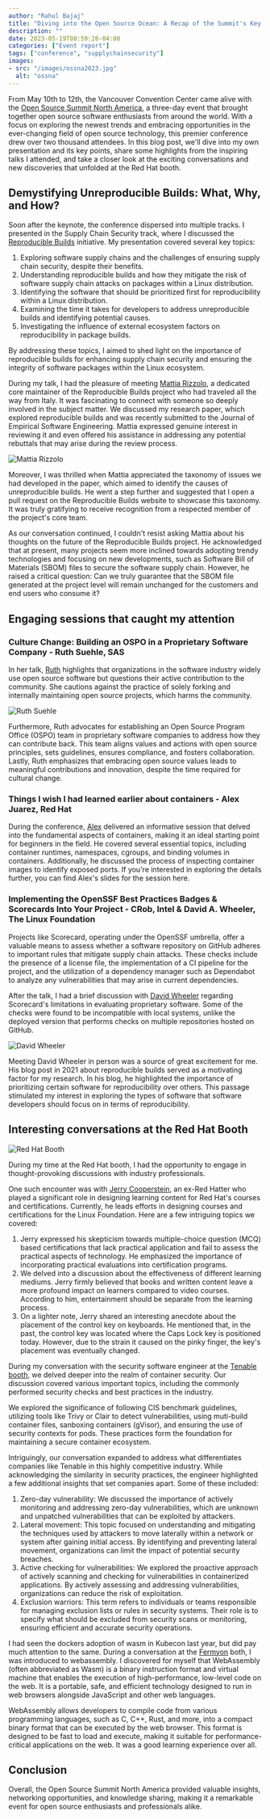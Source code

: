 ```yaml
---
author: "Rahul Bajaj"
title: "Diving into the Open Source Ocean: A Recap of the Summit's Key Moments"
description: ""
date: 2023-05-19T08:59:28-04:00
categories: ["Event report"]
tags: ["conference", "supplychainsecurity"]
images:
- src: "/images/ossna2023.jpg"
  alt: "ossna"
---
```


From May 10th to 12th, the Vancouver Convention Center came alive with the [Open Source Summit North America](https://events.linuxfoundation.org/open-source-summit-north-america/), a three-day event that brought together open source software enthusiasts from around the world. With a focus on exploring the newest trends and embracing opportunities in the ever-changing field of open source technology, this premier conference drew over two thousand attendees. In this blog post, we'll dive into my own presentation and its key points, share some highlights from the inspiring talks I attended, and take a closer look at the exciting conversations and new discoveries that unfolded at the Red Hat booth.

## Demystifying Unreproducible Builds: What, Why, and How?

Soon after the keynote, the conference dispersed into multiple tracks. I presented in the Supply Chain Security track, where I discussed the [Reproducible Builds](https://reproducible-builds.org/) initiative. My presentation covered several key topics:
1. Exploring software supply chains and the challenges of ensuring supply chain security, despite their benefits.
2. Understanding reproducible builds and how they mitigate the risk of software supply chain attacks on packages within a Linux distribution.
3. Identifying the software that should be prioritized first for reproducibility within a Linux distribution.
4. Examining the time it takes for developers to address unreproducible builds and identifying potential causes.
5. Investigating the influence of external ecosystem factors on reproducibility in package builds.

By addressing these topics, I aimed to shed light on the importance of reproducible builds for enhancing supply chain security and ensuring the integrity of software packages within the Linux ecosystem.

During my talk, I had the pleasure of meeting [Mattia Rizzolo](https://twitter.com/mapreri?lang=en), a dedicated core maintainer of the Reproducible Builds project who had traveled all the way from Italy. It was fascinating to connect with someone so deeply involved in the subject matter. We discussed my research paper, which explored reproducible builds and was recently submitted to the Journal of Empirical Software Engineering. Mattia expressed genuine interest in reviewing it and even offered his assistance in addressing any potential rebuttals that may arise during the review process.

![Mattia Rizzolo](/images/mattia.jpg "A picture with Mattia Rizzolo")

Moreover, I was thrilled when Mattia appreciated the taxonomy of issues we had developed in the paper, which aimed to identify the causes of unreproducible builds. He went a step further and suggested that I open a pull request on the Reproducible Builds website to showcase this taxonomy. It was truly gratifying to receive recognition from a respected member of the project's core team.

As our conversation continued, I couldn't resist asking Mattia about his thoughts on the future of the Reproducible Builds project. He acknowledged that at present, many projects seem more inclined towards adopting trendy technologies and focusing on new developments, such as Software Bill of Materials (SBOM) files to secure the software supply chain. However, he raised a critical question: Can we truly guarantee that the SBOM file generated at the project level will remain unchanged for the customers and end users who consume it?

## Engaging sessions that caught my attention

### Culture Change: Building an OSPO in a Proprietary Software Company - Ruth Suehle, SAS

In her talk, [Ruth](https://www.linkedin.com/in/ruthsuehle/) highlights that organizations in the software industry widely use open source software but questions their active contribution to the community. She cautions against the practice of solely forking and internally maintaining open source projects, which harms the community.

![Ruth Suehle](/images/ruth.jpg "A picture with Ruth Suehle")

Furthermore, Ruth advocates for establishing an Open Source Program Office (OSPO) team in proprietary software companies to address how they can contribute back. This team aligns values and actions with open source principles, sets guidelines, ensures compliance, and fosters collaboration. Lastly, Ruth emphasizes that embracing open source values leads to meaningful contributions and innovation, despite the time required for cultural change.

### Things I wish I had learned earlier about containers - Alex Juarez, Red Hat

During the conference, [Alex](https://www.linkedin.com/in/jandro/) delivered an informative session that delved into the fundamental aspects of containers, making it an ideal starting point for beginners in the field. He covered several essential topics, including container runtimes, namespaces, cgroups, and binding volumes in containers. Additionally, he discussed the process of inspecting container images to identify exposed ports. If you're interested in exploring the details further, you can find Alex's slides for the session here.

### Implementing the OpenSSF Best Practices Badges & Scorecards Into Your Project - CRob, Intel & David A. Wheeler, The Linux Foundation

Projects like Scorecard, operating under the OpenSSF umbrella, offer a valuable means to assess whether a software repository on GitHub adheres to important rules that mitigate supply chain attacks. These checks include the presence of a license file, the implementation of a CI pipeline for the project, and the utilization of a dependency manager such as Dependabot to analyze any vulnerabilities that may arise in current dependencies.

After the talk, I had a brief discussion with [David Wheeler](https://www.linkedin.com/in/david-a-wheeler-27798688/) regarding Scorecard's limitations in evaluating proprietary software. Some of the checks were found to be incompatible with local systems, unlike the deployed version that performs checks on multiple repositories hosted on GitHub.

![David Wheeler](/images/david.jpg "A picture with David Wheeler")

Meeting David Wheeler in person was a source of great excitement for me. His blog post in 2021 about reproducible builds served as a motivating factor for my research. In his blog, he highlighted the importance of prioritizing certain software for reproducibility over others. This passage stimulated my interest in exploring the types of software that software developers should focus on in terms of reproducibility.

## Interesting conversations at the Red Hat Booth

![Red Hat Booth](/images/rh-booth.jpg "Red Hat Booth")

During my time at the Red Hat booth, I had the opportunity to engage in thought-provoking discussions with industry professionals. 

One such encounter was with [Jerry Cooperstein](https://www.linkedin.com/in/jerry-cooperstein-6504014/), an ex-Red Hatter who played a significant role in designing learning content for Red Hat's courses and certifications. Currently, he leads efforts in designing courses and certifications for the Linux Foundation. Here are a few intriguing topics we covered:
1. Jerry expressed his skepticism towards multiple-choice question (MCQ) based certifications that lack practical application and fail to assess the practical aspects of technology. He emphasized the importance of incorporating practical evaluations into certification programs.
2. We delved into a discussion about the effectiveness of different learning mediums. Jerry firmly believed that books and written content leave a more profound impact on learners compared to video courses. According to him, entertainment should be separate from the learning process.
3. On a lighter note, Jerry shared an interesting anecdote about the placement of the control key on keyboards. He mentioned that, in the past, the control key was located where the Caps Lock key is positioned today. However, due to the strain it caused on the pinky finger, the key's placement was eventually changed.

During my conversation with the security software engineer at the [Tenable booth](https://www.tenable.com/), we delved deeper into the realm of container security. Our discussion covered various important topics, including the commonly performed security checks and best practices in the industry.

We explored the significance of following CIS benchmark guidelines, utilizing tools like Trivy or Clair to detect vulnerabilities, using muti-build container files, sanboxing containers (gVisor), and ensuring the use of security contexts for pods. These practices form the foundation for maintaining a secure container ecosystem.

Intriguingly, our conversation expanded to address what differentiates companies like Tenable in this highly competitive industry. While acknowledging the similarity in security practices, the engineer highlighted a few additional insights that set companies apart. Some of these included:

1. Zero-day vulnerability: We discussed the importance of actively monitoring and addressing zero-day vulnerabilities, which are unknown and unpatched vulnerabilities that can be exploited by attackers.
2. Lateral movement: This topic focused on understanding and mitigating the techniques used by attackers to move laterally within a network or system after gaining initial access. By identifying and preventing lateral movement, organizations can limit the impact of potential security breaches.
3. Active checking for vulnerabilities: We explored the proactive approach of actively scanning and checking for vulnerabilities in containerized applications. By actively assessing and addressing vulnerabilities, organizations can reduce the risk of exploitation.
4. Exclusion warriors: This term refers to individuals or teams responsible for managing exclusion lists or rules in security systems. Their role is to specify what should be excluded from security scans or monitoring, ensuring efficient and accurate security operations.

I had seen the dockers adoption of wasm in Kubecon last year, but did pay much attention to the same. During a conversation at the [Fermyon](https://www.fermyon.com/) both, I was introduced to webassembly. I discovered for myself that WebAssembly (often abbreviated as Wasm) is a binary instruction format and virtual machine that enables the execution of high-performance, low-level code on the web. It is a portable, safe, and efficient technology designed to run in web browsers alongside JavaScript and other web languages.

WebAssembly allows developers to compile code from various programming languages, such as C, C++, Rust, and more, into a compact binary format that can be executed by the web browser. This format is designed to be fast to load and execute, making it suitable for performance-critical applications on the web. It was a good learning experience over all.

## Conclusion

Overall, the Open Source Summit North America provided valuable insights, networking opportunities, and knowledge sharing, making it a remarkable event for open source enthusiasts and professionals alike.